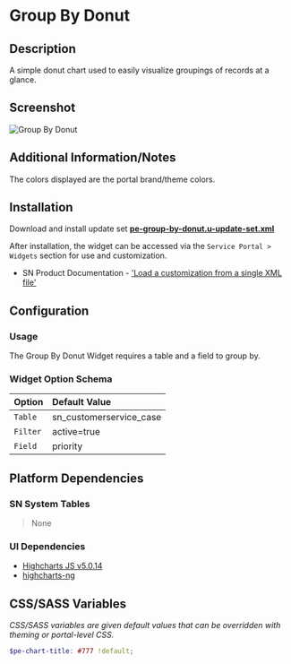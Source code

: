 # Group By Donut

## Description

A simple donut chart used to easily visualize groupings of records at a glance.

## Screenshot

![Group By Donut](https://raw.githubusercontent.com/platform-experience/serviceportal-widget-library/master/src/pe-group-by-donut/images/pe-group-by-donut.png)

## Additional Information/Notes

The colors displayed are the portal brand/theme colors.

## Installation

Download and install update set **[pe-group-by-donut.u-update-set.xml](https://github.com/platform-experience/serviceportal-widget-library/blob/master/src/pe-group-by-donut/pe-group-by-donut.u-update-set.xml)**

After installation, the widget can be accessed via the `Service Portal > Widgets` section for use and customization.

* SN Product Documentation - ['Load a customization from a single XML file'](https://docs.servicenow.com/bundle/kingston-application-development/page/build/system-update-sets/task/t_SaveAnUpdateSetAsAnXMLFile.html)

## Configuration

### Usage

The Group By Donut Widget requires a table and a field to group by.

### Widget Option Schema

| Option | Default Value |
| :--- | :--- |
| `Table` | sn_customerservice_case |
| `Filter` | active=true |
| `Field` | priority |

## Platform Dependencies

### SN System Tables

> None

### UI Dependencies

* [Highcharts JS v5.0.14](https://www.highcharts.com)
* [highcharts-ng](https://github.com/pablojim/highcharts-ng)

## CSS/SASS Variables

_CSS/SASS variables are given default values that can be overridden with theming or portal-level CSS._

```scss
$pe-chart-title: #777 !default;
```
